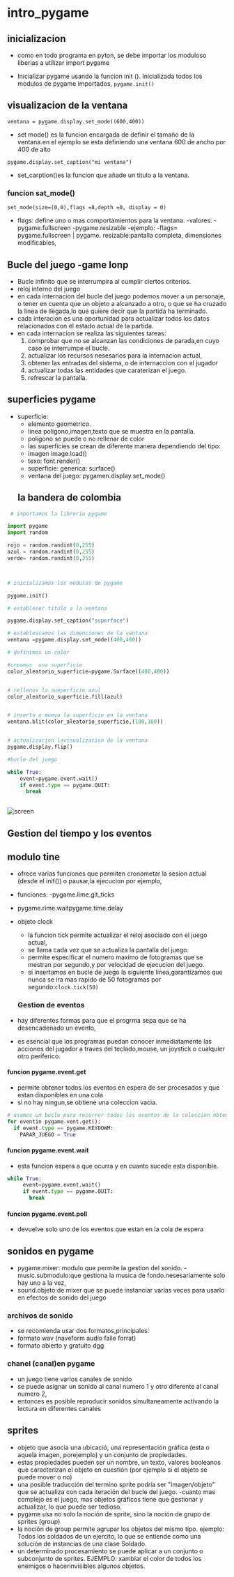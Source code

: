 # intro_pygame

## inicializacion


- como en todo programa en pyton, se debe importar los moduloso liberias a utilizar
 import pygame


 - Inicializar pygame usando la funcion init (). Inicializada todos los modulos de pygame importados,
 `pygame.init()`

## visualizacion de la ventana

`ventana = pygame.display.set_mode((600,400))`

- set mode() es la funcion encargada de definir el tamaño de la ventana.en el ejemplo se esta definiendo una ventana 600 de ancho por 400 de alto 


`pygame.display.set_caption("mi ventana")`

- set_carption()es la funcion que añade un titulo a la ventana.

### funcion sat_mode()

`set_mode(size=(0,0),flags =8,depth =0, display = 0)`

- flags: define uno o mas comportamientos para la ventana.
    -valores:
    -pygame.fullscreen
    -pygame.resizable
 -ejemplo:
    -flags= pygame.fullscreen | pygame.
    resizable:pantalla completa,
    dimensiones modificables,

 ## Bucle del juego -game lonp
 - Bucle infinito que se interrumpira al cumplir ciertos criterios.
 - reloj interno del juego
 - en cada internacion del bucle del juego podemos mover a un personaje, o tener en cuenta que  un objeto a alcanzado a otro, o que se ha cruzado la linea de llegada,lo que quiere decir  que la partida ha terminado.
 - cada interacion es una oportunidad  para actualizar todos los datos relacionados con el estado actual de la partida.
 - en cada internacion se realiza las siguientes tareas:
   1. comprobar que no se alcanzan las condiciones  de parada,en cuyo caso se interrumpe el bucle.
   2. actualizar los recursos nesesarios para la internacion actual,
   3. obtener las entradas del sistema, o de internaccion con el jugador 
   4. actualizar todas las entidades que caraterizan el juego.
   5. refrescar la pantalla.

## superficies pygame 
- superficie:
  - elemento geometrico.
  - linea poligono,imagen,texto que se muestra en la pantalla.
  - poligono se puede o no rellenar de color
  - las superficies se crean de diferente manera dependiendo del tipo:
  - imagen image.load()
  - texo: font.render()
  - superficie: generica: surface()
  - ventana del juego: pygamen.display.set_mode()
  ## la bandera de colombia
 ```Python
  # importamos la libreria pygame

import pygame
import random

rojo = random.randint(0,255)
azul = random.randint(0,255) 
verde= random.randint(0,255)



# inicializamos los modulos de pygame

pygame.init()

# establecer titulo a la ventana 

pygame.display.set_caption("superface")

# establescamos las dimenciones de la ventana 
ventana =pygame.display.set_mode((400,400))

# definimos un color 

#creamos  una superficie
color_aleatorio_superficie=pygame.Surface((400,400))


# rellenos la sueperficie azul
color_aleatorio_superficie.fill(azul)


# inserto o muevo la superficie en la ventana 
ventana.blit(color_aleatorio_superficie,(100,100))


# actualizacion lavisualizacion de la ventana
pygame.display.flip() 

#bucle del juego

while True:
     event=pygame.event.wait()
     if event.type == pygame.QUIT:
       break
     
```

![screen](screen.jpg)

## Gestion del tiempo y los eventos

## modulo tine

- ofrece varias funciones que permiten cronometar la sesion actual (desde el inif()) o pausar,la ejecucion por ejemplo,
- funciones:
-pygame.lime.git_ticks
- pygame.rime.waitpygame.time.delay

- objeto clock
  - la funcion tick permite actualizar el reloj asociado con el juego actual,
  - se llama cada vez que se actualiza la pantalla del juego.
  - permite especificar el numero maximo de fotogramas que se mestran por segundo,y por velocidad de ejecucion del juego.
  - si insertamos en bucle de juego la siguiente linea,garantizamos que nunca se ira mas rapido de 50 fotogramas por segundo:`clock.tick(50)`

  ### Gestion de eventos
- hay diferentes formas para que el progrma sepa que se ha desencadenado un evento,
- es esencial que los programas puedan conocer inmediatamente las acciones del jugador a traves del teclado,mouse, un joystick o cualquier otro periferico.

#### funcion pygame.event.get
- permite obtener todos los eventos en espera de ser procesados y que estan disponibles en una cola
- si no hay ningun,se obtiene una coleccion vacia.
```python
# usamos un bucle para recorrer todos los eventos de la coleccion obtenida al llamar a la funcion 
for eventin pygame.vent.get():
  if event.type == pygame.KEYDOWM:
    PARAR_JUEGO = True
```    
#### funcion pygame.event.wait
- esta funcion espera a que ocurra y en cuanto sucede esta disponible.

```python
while True:
     event=pygame.event.wait()
     if event.type == pygame.QUIT:
       break
```

#### funcion pygame.event.poll
- devuelve solo uno de los eventos que estan en la cola de espera

## sonidos en pygame
- pygame.mixer: modulo que permite la gestion del sonido.
-music.submodulo:que gestiona la musica de fondo.nesesariamente solo hay uno a la vez,
- sound.objeto:de mixer que se puede instanciar varias veces para usarlo en efectos de sonido del juego

### archivos de sonido
- se recomienda usar dos formatos,principales:
- formato wav (naveform audio faile forrat)
- formato abierto y gratuito dgg

### chanel (canal)en pygame
- un juego tiene varios canales de sonido
- se puede asignar un sonido al canal numero 1 y otro diferente al canal numero 2,
- entonces es posible reproducir sonidos simultaneamente activando la lectura en diferentes canales 
## sprites
- objeto que asocia una ubicació, una representación gráfica (esta o aquela imagen, porejemplo) y un conjunto de propiedades.
- estas propiedades pueden ser un nombre, un texto, valores booleanos que caracterizan el objeto en cuestión (por ejemplo si el objeto se puede mover o no)
- una posible traducción del termino sprite podría ser "imagen/objeto" que se actualiza con cada iteración del bucle del juego.
-cuanto mas complejo es el juego, mas objetos gráficos tiene que gestionar y actualizar, lo que puede ser tedioso.
- pygame usa no solo la noción de sprite, sino la noción de grupo de sprites (group)
- la noción de group permite agrupar los objetos del mismo tipo. ejemplo: Todos los soldados de un ejercito, lo que se entiende como una solución de instancias de una clase Soldado.
- un determinado procesamiento se puede aplicar a un conjunto o subconjunto de sprites.  EJEMPLO: xambiar el color de todos los enemigos o hacerinvisibles algunos objetos.